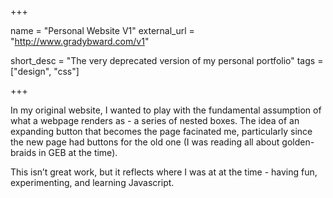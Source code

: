 +++

name = "Personal Website V1"
external_url = "http://www.gradybward.com/v1"

short_desc = "The very deprecated version of my personal portfolio"
tags = ["design", "css"]

+++

In my original website, I wanted to play with the fundamental assumption of what a webpage renders as - a series of nested boxes.  The idea of an expanding button that becomes the page facinated me, particularly since the new page had buttons for the old one (I was reading all about golden-braids in GEB at the time).

This isn’t great work, but it reflects where I was at at the time - having fun, experimenting, and learning Javascript.

